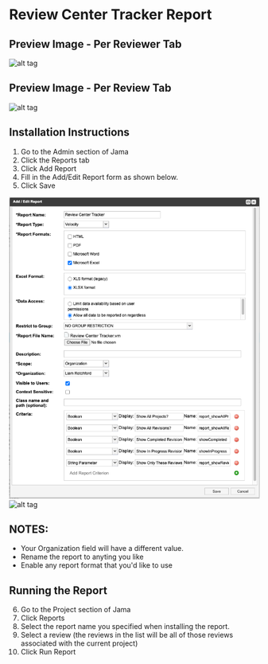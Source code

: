 # Review Center Tracker Report
## Preview Image - Per Reviewer Tab
![alt tag](https://github.com/jamasoftware-ps/Community-Reports/blob/master/Review%20Center%20Reports/Review%20Center%20Tracker/RCTracker_PerReviewer.png)

## Preview Image - Per Review Tab
![alt tag](https://github.com/jamasoftware-ps/Community-Reports/blob/master/Review%20Center%20Reports/Review%20Center%20Tracker/RCTracker_Reviews.png)

## Installation Instructions
1. Go to the Admin section of Jama
2. Click the Reports tab
3. Click Add Report
4. Fill in the Add/Edit Report form as shown below.
5. Click Save

![alt tag](https://github.com/jamasoftware-ps/Community-Reports/blob/master/Review%20Center%20Reports/Review%20Center%20Tracker/Report_config_part1.png)
![alt tag](https://github.com/jamasoftware-ps/Community-Reports/blob/master/Review%20Center%20Reports/Review%20Center%20Tracker/Report_config_part2.png)

## NOTES: 
- Your Organization field will have a different value.  
- Rename the report to anyting you like
- Enable any report format that you'd like to use

## Running the Report
6. Go to the Project section of Jama
7. Click Reports
8. Select the report name you specified when installing the report.
9. Select a review (the reviews in the list will be all of those reviews associated with the current project)
9. Click Run Report
